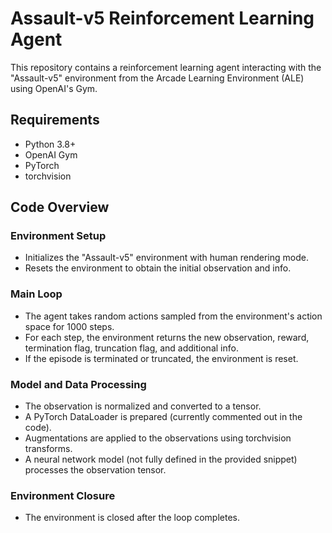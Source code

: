 # Assault-v5 Reinforcement Learning Agent

This repository contains a reinforcement learning agent interacting with the "Assault-v5" environment from the Arcade Learning Environment (ALE) using OpenAI's Gym.

## Requirements

- Python 3.8+
- OpenAI Gym
- PyTorch
- torchvision


## Code Overview

### Environment Setup
- Initializes the "Assault-v5" environment with human rendering mode.
- Resets the environment to obtain the initial observation and info.

### Main Loop
- The agent takes random actions sampled from the environment's action space for 1000 steps.
- For each step, the environment returns the new observation, reward, termination flag, truncation flag, and additional info.
- If the episode is terminated or truncated, the environment is reset.

### Model and Data Processing
- The observation is normalized and converted to a tensor.
- A PyTorch DataLoader is prepared (currently commented out in the code).
- Augmentations are applied to the observations using torchvision transforms.
- A neural network model (not fully defined in the provided snippet) processes the observation tensor.

### Environment Closure
- The environment is closed after the loop completes.

